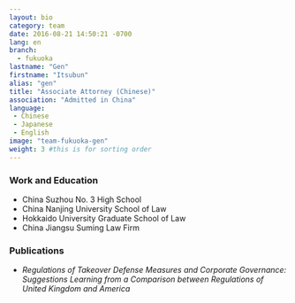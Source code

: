 ```yaml
---
layout: bio
category: team
date: 2016-08-21 14:50:21 -0700
lang: en
branch:
  - fukuoka
lastname: "Gen"
firstname: "Itsubun"
alias: "gen"
title: "Associate Attorney (Chinese)"
association: "Admitted in China"
language:
 - Chinese
 - Japanese
 - English
image: "team-fukuoka-gen"
weight: 3 #this is for sorting order
---
```


### Work and Education
- China Suzhou No. 3 High School
- China Nanjing University School of Law
- Hokkaido University Graduate School of Law
- China Jiangsu Suming Law Firm

### Publications
- *Regulations of Takeover Defense Measures and Corporate Governance: Suggestions Learning from a Comparison between Regulations of United Kingdom and America*
